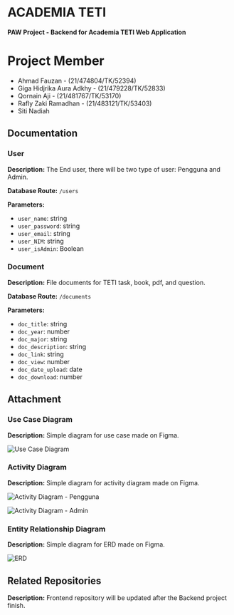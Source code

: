 # ACADEMIA TETI

**PAW Project - Backend for Academia TETI Web Application**

# Project Member
- Ahmad Fauzan - (21/474804/TK/52394)
- Giga Hidjrika Aura Adkhy - (21/479228/TK/52833)
- Qornain Aji - (21/481767/TK/53170)
- Rafly Zaki Ramadhan - (21/483121/TK/53403)
- Siti Nadiah


## Documentation

### User

**Description:** The End user, there will be two type of user: Pengguna and Admin.

**Database Route:** `/users`

**Parameters:**
- `user_name`: string
- `user_password`: string
- `user_email`: string
- `user_NIM`: string
- `user_isAdmin`: Boolean

### Document

**Description:** File documents for TETI task, book, pdf, and question.

**Database Route:** `/documents`

**Parameters:**
- `doc_title`: string
- `doc_year`: number
- `doc_major`: string
- `doc_description`: string
- `doc_link`: string
- `doc_view`: number
- `doc_date_upload`: date
- `doc_download`: number


## Attachment

### Use Case Diagram

**Description:** Simple diagram for use case made on Figma.

![Use Case Diagram](https://drive.google.com/uc?id=1knK78q4RKZHXw34k-Q23XLhHm_1qExpc)


### Activity Diagram

**Description:** Simple diagram for activity diagram made on Figma.

![Activity Diagram - Pengguna](https://drive.google.com/uc?id=1Zk6IVgJmLG5FRkTenohDzFgV2m8TVPFP)

![Activity Diagram - Admin](https://drive.google.com/uc?id=1HRfopmZCKo0fx3PzCQT1Jioxfllcbneo)


### Entity Relationship Diagram

**Description:** Simple diagram for ERD made on Figma.

![ERD](https://drive.google.com/uc?id=1EJw0nOB0d0lYQ502YqIXgjZXBI3fb9hp)


## Related Repositories

**Description:** Frontend repository will be updated after the Backend project finish.